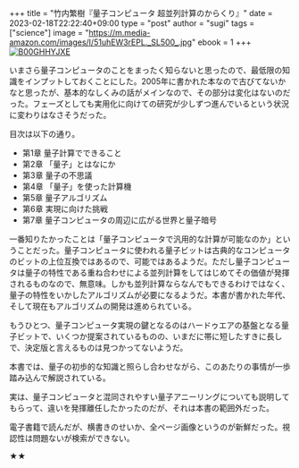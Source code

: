 +++
title = "竹内繁樹『量子コンピュータ 超並列計算のからくり』"
date = 2023-02-18T22:22:40+09:00
type = "post"
author = "sugi"
tags = ["science"]
image = "https://m.media-amazon.com/images/I/51uhEW3rEPL._SL500_.jpg"
ebook = 1
+++
<a href="https://www.amazon.co.jp/dp/B00GHHYJXE/?tag=chezsugi-22" target="_blank"><img src="https://m.media-amazon.com/images/I/51uhEW3rEPL._SL500_.jpg" alt="B00GHHYJXE" border="0" class="alignleft" /></a>

いまさら量子コンピュータのことをまったく知らないと思ったので、最低限の知識をインプットしておくことにした。2005年に書かれた本なので古びてないかなと思ったが、基本的なしくみの話がメインなので、その部分は変化はないのだった。フェーズとしても実用化に向けての研究が少しずつ進んでいるという状況に変わりはなさそうだった。

目次は以下の通り。

- 第1章 量子計算でできること
- 第2章 「量子」とはなにか
- 第3章 量子の不思議
- 第4章 「量子」を使った計算機
- 第5章 量子アルゴリズム
- 第6章 実現に向けた挑戦
- 第7章 量子コンピュータの周辺に広がる世界と量子暗号

一番知りたかったことは「量子コンピュータで汎用的な計算が可能なのか」ということだった。量子コンピュータに使われる量子ビットは古典的なコンピュータのビットの上位互換ではあるので、可能ではあるようだ。ただし量子コンピュータは量子の特性である重ね合わせによる並列計算をしてはじめてその価値が発揮されるものなので、無意味。しかも並列計算ならなんでもできるわけではなく、量子の特性をいかしたアルゴリズムが必要になるようだ。本書が書かれた年代、そして現在もアルゴリズムの開発は進められている。

もうひとつ、量子コンピュータ実現の鍵となるのはハードゥエアの基盤となる量子ビットで、いくつか提案されているものの、いまだに帯に短したすきに長しで、決定版と言えるものは見つかってないようだ。

本書では、量子の初歩的な知識と照らし合わせながら、このあたりの事情が一歩踏み込んで解説されている。

実は、量子コンピュータと混同されやすい量子アニーリングについても説明してもらって、違いを発揮離任したかったのだが、それは本書の範囲外だった。

電子書籍で読んだが、横書きのせいか、全ページ画像というのが新鮮だった。視認性は問題ないが検索ができない。

★★